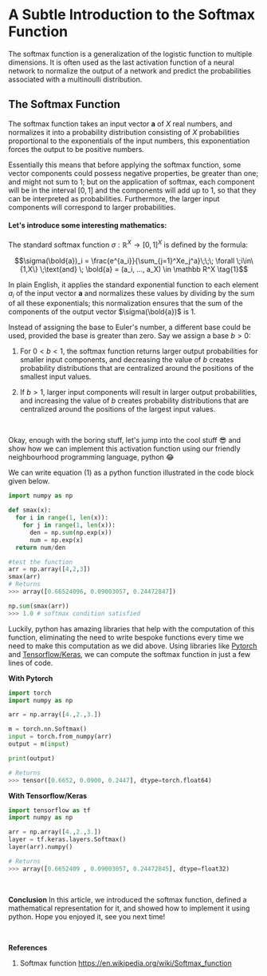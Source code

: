# A Subtle Introduction to the Softmax Function

The softmax function is a generalization of the logistic function to multiple dimensions. It is often used as the last activation function of a neural network to normalize the output of a network and predict the probabilities associated with a multinoulli distribution.

## The Softmax Function

The softmax function takes an input vector **a** of $X$ real numbers, and normalizes it into a probability distribution consisting of $X$ probabilities proportional to the exponentials of the input numbers, this exponentiation forces the output to be positive numbers. 

Essentially this means that before applying the softmax function, some vector components could possess negative properties, be greater than one; and might not sum to 1; but on the application of softmax, each component will be in the interval $[0, 1]$ and the components will add up to $1$, so that they can be interpreted as probabilities. Furthermore, the larger input components will correspond to larger probabilities. 

#### Let's introduce some interesting mathematics: 

The standard softmax function $\sigma : \mathbb R^X \to [0,1]^X$ is defined by the formula:

$$\sigma(\bold{a})_i = \frac{e^{a_i}}{\sum_{j=1}^Xe_j^a}\;\;\; \forall \;i\in\{1,X\} \;\text{and} \; \bold{a} = (a_i, ..., a_X) \in \mathbb R^X \tag{1}$$  

In plain English, it applies the standard exponential function to each element $a_i$ of the input vector **a** and normalizes these values by dividing by the sum of all these exponentials; this normalization ensures that the sum of the components of the output vector $\sigma(\bold{a})$ is 1. 


Instead of assigning the base to Euler's number, a different base could be used, provided the base is greater than zero. Say we assign a base $b>0$:

1. For $0<b<1$, the softmax function returns larger output probabilities for smaller input components, and decreasing the value of $b$ creates probability distributions that are centralized around the positions of the smallest input values.
    
2. If $b>1$, larger input components will result in larger output probabilities, and increasing the value of $b$ creates probability distributions that are centralized around the positions of the largest input values. 

&nbsp;

Okay, enough with the boring stuff, let's jump into the cool stuff 😎 and show how we can implement this activation function using our friendly neighbourhood programming language, python 😂

We can write equation (1) as a python function illustrated in the code block given below.

```python
import numpy as np

def smax(x):
  for i in range(1, len(x)):
    for j in range(1, len(x)):
      den = np.sum(np.exp(x))
      num = np.exp(x)
  return num/den

#test the function
arr = np.array([4,2,3])
smax(arr) 
# Returns
>>> array([0.66524096, 0.09003057, 0.24472847])

np.sum(smax(arr))
>>> 1.0 # softmax condition satisfied
```


Luckily, python has amazing libraries that help with the computation of this function, eliminating the need to write bespoke functions every time we need to make this computation as we did above. Using libraries like [Pytorch](https://pytorch.org/docs/stable/generated/torch.nn.Softmax.html?highlight=softmax#torch.nn.Softmax) and [Tensorflow/Keras](https://keras.io/api/layers/activation_layers/softmax/), we can compute the softmax function in just a few lines of code.


**With Pytorch**
```python
import torch
import numpy as np

arr = np.array([4.,2.,3.])

m = torch.nn.Softmax()
input = torch.from_numpy(arr)
output = m(input)

print(output)

# Returns
>>> tensor([0.6652, 0.0900, 0.2447], dtype=torch.float64)
```
**With Tensorflow/Keras**

```python
import tensorflow as tf
import numpy as np

arr = np.array([4.,2.,3.])
layer = tf.keras.layers.Softmax()
layer(arr).numpy()

# Returns
>>> array([0.6652409 , 0.09003057, 0.24472845], dtype=float32)
```
&nbsp;

**Conclusion**
In this article, we introduced the softmax function, defined a mathematical representation for it, and showed how to implement it using python. Hope you enjoyed it, see you next time!


&nbsp;

**References**
1. Softmax function https://en.wikipedia.org/wiki/Softmax_function
